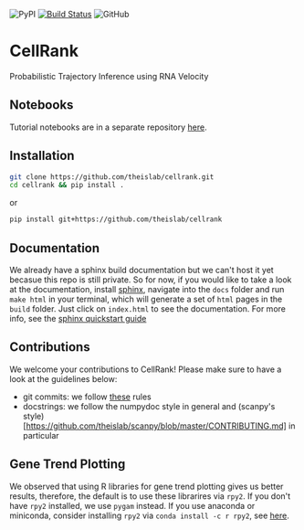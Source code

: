 ![PyPI](https://img.shields.io/pypi/v/cellrank)
[![Build Status](https://travis-ci.com/theislab/cellrank.svg?token=UqaQZpSKCK4qZNfu1sqq&branch=master)](https://travis-ci.com/theislab/cellrank)
![GitHub](https://img.shields.io/github/license/theislab/cellrank)

# CellRank
Probabilistic Trajectory Inference using RNA Velocity

## Notebooks
Tutorial notebooks are in a separate repository [here](https://github.com/theislab/cellrank_notebooks).


## Installation
```bash
git clone https://github.com/theislab/cellrank.git
cd cellrank && pip install .
```
or
```bash
pip install git+https://github.com/theislab/cellrank
```

## Documentation
We already have a sphinx build documentation but we can't host it yet becasue this repo is still private. So for now, if you would like to take a look at the documentation, install [sphinx](https://www.sphinx-doc.org/en/master/usage/installation.html), navigate into the `docs` folder and run `make html` in your terminal, which will generate a set of `html` pages in the `build` folder. Just click on `index.html` to see the documentation. For more info, see the [sphinx quickstart guide](https://www.sphinx-doc.org/en/master/usage/quickstart.html)

## Contributions
We welcome your contributions to CellRank! Please make sure to have a look at the guidelines below:
- git commits: we follow [these](https://chris.beams.io/posts/git-commit/) rules
- docstrings: we follow the numpydoc style in general and (scanpy's style)[https://github.com/theislab/scanpy/blob/master/CONTRIBUTING.md] in particular

## Gene Trend Plotting
We observed that using R libraries for gene trend plotting gives us better results, therefore, the default is to use these librarires via `rpy2`. If you don't have `rpy2` installed, we use `pygam` instead. If you use anaconda or miniconda, consider installing `rpy2` via `conda install -c r rpy2`, see [here](https://anaconda.org/r/rpy2).
